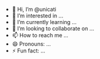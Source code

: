 - 👋 Hi, I’m @unicati
- 👀 I’m interested in ...
- 🌱 I’m currently learning ...
- 💞️ I’m looking to collaborate on ...
- 📫 How to reach me ...
- 😄 Pronouns: ...
- ⚡ Fun fact: ...

<!---
unicati/unicati is a ✨ special ✨ repository because its `README.md` (this file) appears on your GitHub profile.
You can click the Preview link to take a look at your changes.
--->
